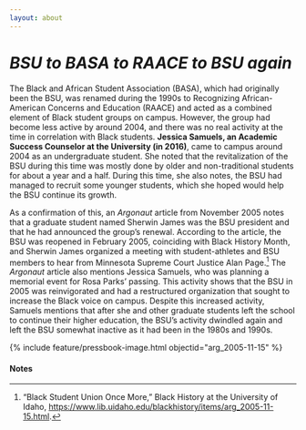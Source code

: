 ```yaml
---
layout: about
---
```

# _BSU to BASA to RAACE to BSU again_ ##

The Black and African Student Association (BASA), which had originally been the BSU, was renamed during the 1990s to Recognizing African-American Concerns and Education (RAACE) and acted as a combined element of Black student groups on campus. However, the group had become less active by around 2004, and there was no real activity at the time in correlation with Black students. **Jessica Samuels, an Academic Success Counselor at the University (in 2016)**, came to campus around 2004 as an undergraduate student. She noted that the revitalization of the BSU during this time was mostly done by older and non-traditional students for about a year and a half. During this time, she also notes, the BSU had managed to recruit some younger students, which she hoped would help the BSU continue its growth. 

As a confirmation of this, an _Argonaut_ article from November 2005 notes that a graduate student named Sherwin James was the BSU president and that he had announced the group’s renewal. According to the article, the BSU was reopened in February 2005, coinciding with Black History Month, and Sherwin James organized a meeting with student-athletes and BSU members to hear from Minnesota Supreme Court Justice Alan Page.[^157] The _Argonaut_ article also mentions Jessica Samuels, who was planning a memorial event for Rosa Parks’ passing. This activity shows that the BSU in 2005 was reinvigorated and had a restructured organization that sought to increase the Black voice on campus. Despite this increased activity, Samuels mentions that after she and other graduate students left the school to continue their higher education, the BSU’s activity dwindled again and left the BSU somewhat inactive as it had been in the 1980s and 1990s. 

{% include feature/pressbook-image.html objectid="arg_2005-11-15" %}


#### Notes ####

[^157]:
     “Black Student Union Once More,” Black History at the University of Idaho, <https://www.lib.uidaho.edu/blackhistory/items/arg_2005-11-15.html>.